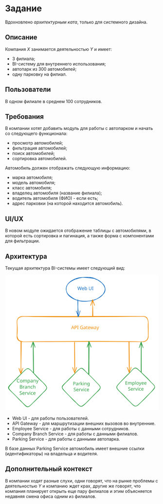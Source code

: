 # Задание

Вдохновлено *архитектурным ката*, только для системного дизайна.

## Описание

Компания *X* занимается деятельностью *Y* и имеет:

- 3 филиала;
- BI-систему для внутреннего использования;
- автопарк из 300 автомобилей;
- одну парковку на филиал.

## Пользователи

В одном филиале в среднем 100 сотрудников.

## Требования

В компании хотят добавить модуль для работы с автопарком и начать со следующего функционала:

- просмотр автомобилей;
- фильтрация автомобилей;
- поиск автомобилей;
- сортировка автомобилей.

Автомобиль должен отображать следующую информацию:

- марка автомобиля;
- модель автомобиля;
- класс автомобиля;
- владелец автомобиля (название филиала);
- водитель автомобиля (ФИО) - если есть;
- адрес парковки (на которой находится автомобиль).

## UI/UX

В новом модуле ожидается отображение таблицы с автомобилями,
в которой есть сортировка и пагинация,
а также форма с компонентами для фильтрации.

## Архитектура

Текущая архитектура BI-системы имеет следующий вид:

![Архитектура](architecture.svg)

- Web UI - для работы пользователей.
- API Gateway - для маршрутизации внешних вызовов во внутренние.
- Employee Service - для работы с данными сотрудников.
- Company Branch Service - для работы с данными филиалов.
- Parking Service - для работы с данными автопарка.

В базе данных Parking Service автомобиль имеет внешние ссылки (идентификаторы) на владельца и водителя.

## Дополнительный контекст

В компании ходят разные слухи,
одни говорят,
что на рынке проблемы с деятельностью *Y* и компанию ждет крах,
другие же говорят,
что компания планирует открыть еще пару филиалов и этим объясняется недавняя смена офиса одним из филиалов.
